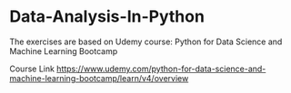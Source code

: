 # Data-Analysis-In-Python
The exercises are based on Udemy course: Python for Data Science and Machine Learning Bootcamp

Course Link https://www.udemy.com/python-for-data-science-and-machine-learning-bootcamp/learn/v4/overview

